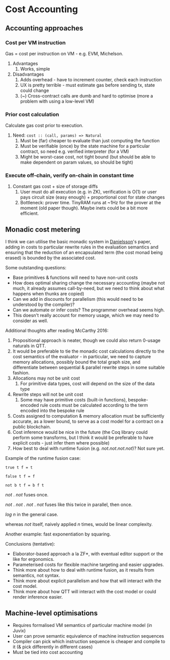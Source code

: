 # Cost Accounting

## Accounting approaches

### Cost per VM instruction

Gas = cost per instruction on VM - e.g. EVM, Michelson.

1. Advantages
    1. Works, simple
1. Disadvantages
    1. Adds overhead - have to increment counter, check each instruction
    1. UX is pretty terrible - must estimate gas before sending tx, state could change
    1. (~) Cross-contract calls are dumb and hard to optimise (more a problem with using a low-level VM)

### Prior cost calculation

Calculate gas cost prior to execution.

1. Need: `cost :: (call, params) => Natural`
    1. Must be (far) cheaper to evaluate than just computing the function
    1. Must be verifiable (once) by the state machine for a particular contract, so need e.g. verified interpreter (for a VM)
    1. Might be worst-case cost, not tight bound (but should be able to make dependent on param values, so should be tight)

### Execute off-chain, verify on-chain in constant time

1. Constant gas cost + size of storage diffs
    1. User must do all execution (e.g. in ZK), verification is O(1) or user pays circuit size (easy enough) + proportional cost for state changes
    1. Bottleneck: prover time. TinyRAM runs at ~1Hz for the prover at the moment (old paper though). Maybe inets could be a bit more efficient.

## Monadic cost metering

I think we can utilise the basic monadic system in [Danielsson](http://www.cse.chalmers.se/~nad/publications/danielsson-popl2008.pdf)'s paper, adding in costs to particular rewrite rules in the evaluation semantics and ensuring that the reduction of an encapsulated term (the cost monad being erased) is bounded by the associated cost.

Some outstanding questions:

- Base primitives & functions will need to have non-unit costs
- How does optimal sharing change the necessary accounting (maybe not much, it already assumes call-by-need, but we need to think about what happens when thunks are copied)
- Can we add in discounts for parallelism (this would need to be understood by the compiler)?
- Can we automate or infer costs? The programmer overhead seems high.
- This doesn't really account for memory usage, which we may need to consider as well.

Additional thoughts after reading McCarthy 2016:

1. Propositional approach is neater, though we could also return 0-usage naturals in QTT.
1. It would be preferable to tie the monadic cost calculations directly to the cost semantics of the evaluator - in particular, we need to capture memory allocations, possibly bound the total graph size, and differentiate between sequential & parallel rewrite steps in some suitable fashion.
1. Allocations may not be unit cost
    1. For primitive data types, cost will depend on the size of the data type
1. Rewrite steps will not be unit cost
    1. Some may have primitive costs (built-in functions), bespoke-encoded rule costs must be calculated according to the term encoded into the bespoke rule
1. Costs assigned to computation & memory allocation must be sufficiently accurate, as a lower bound, to serve as a cost model for a contract on a public blockchain.
1. Cost inference would be nice in the future (the Coq library could perform some transforms, but I think it would be preferable to have explicit costs - just infer them where possible)
1. How best to deal with runtime fusion (e.g. $not . not . not . not$)? Not sure yet.

Example of the runtime fusion case:

```
true t f = t

false t f = f

not b t f = b f t
```

$not\ .\ not$ fuses once.

$not\ .\ not\ .\ not\ .\ not$ fuses like this twice in parallel, then once.

$log\ n$ in the general case.

whereas $not$ itself, naively applied $n$ times, would be linear complexity.

Another example: fast exponentiation by squaring.

Conclusions (tentative):

- Elaborator-based approach a la ZF*, with eventual editor support or the like for ergonomics.
- Parameterised costs for flexible machine targeting and easier upgrades.
- Think more about how to deal with runtime fusion, as it results from semantics, not syntax.
- Think more about explicit parallelism and how that will interact with the cost model.
- Think more about how QTT will interact with the cost model or could render inference easier.

## Machine-level optimisations

- Requires formalised VM semantics of particular machine model (in Juvix)
- User can prove semantic equivalence of machine instruction sequences
- Compiler can pick which instruction sequence is cheaper and compile to it (& pick differently in different cases)
- Must be tied into cost accounting
